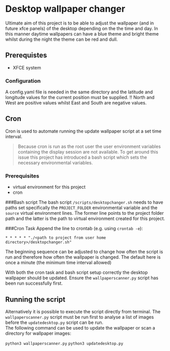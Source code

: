 # Desktop wallpaper changer

Ultimate aim of this project is to be able to adjust the wallpaper (and in future xfce panels) of the desktop depending on the the time and day. In this manner daytime wallpapers can have a blue theme and bright theme whilst during the night the theme can be red and dull.

## Prerequistes

* XFCE system

### Configuration

A config.yaml file is needed in the same directory and the latitude and longitude values for the current position must be supplied. 
!! North and West are positive values whilst East and South are negative values.

## Cron
Cron is used to automate running the update wallpaper script at a set time interval. 

> Because cron is run as the root user the user environment variables containing the display session are not available. To get around this issue this project has introduced a bash script which sets the necessary environmental variables.

### Prerequisites
* virtual environment for this project
* cron

###Bash script
The bash script `/scripts/desktopchanger.sh` needs to have paths set specifically the `PROJECT_FOLDER` environmental variable and the `source` virtual environment lines. The former line points to the project folder path and the latter is the path to virtual environment created for this project.

###Cron Task
Append the line to crontab (e.g. using `crontab -e`):
```
* * * * * "./<path to project from user home directory>/desktopchanger.sh" 
```

The beginning sequence can be adjusted to change how often the script is run and therefore how often the wallpaper is changed. The default here is once a minute (the minimum time interval allowed)

With both the cron task and bash script setup correctly the desktop wallpaper should be updated. Ensure the `wallpaperscanner.py` script has been run successfully first.

## Running the script

Alternatively it is possible to execute the script directly from terminal. The `wallpaperscanner.py` script must be run first to analyse a list of images before the `updatedesktop.py` script can be run.  
The following command can be used to update the wallpaper or scan a directory for wallpaper images:

`python3 wallpaperscanner.py`
`python3 updatedesktop.py`